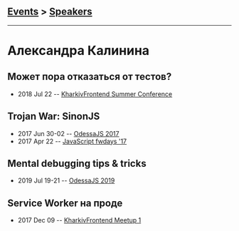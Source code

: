 ## [Events](../README.md) > [Speakers](../speakers.md)
---

# Александра Калинина

## Может пора отказаться от тестов?
- 2018 Jul 22 -- [KharkivFrontend Summer Conference](https://www.youtube.com/watch?v=_nSUQXGW-hk)    
## Trojan War: SinonJS
- 2017 Jun 30-02 -- [OdessaJS 2017](https://www.youtube.com/watch?v=xITbhmWYyXQ)    
- 2017 Apr 22 -- [JavaScript fwdays &#39;17](https://frameworksdays.com/event/js-frameworks-day-2017/review/trojan-war-sinon-js)    
## Mental debugging tips &amp; tricks
- 2019 Jul 19-21 -- [OdessaJS 2019](https://www.youtube.com/watch?v=vyJU5mx7gqE)    
## Service Worker на проде
- 2017 Dec 09 -- [KharkivFrontend Meetup 1](https://www.youtube.com/watch?v=QWt3HSrqXw4)    
